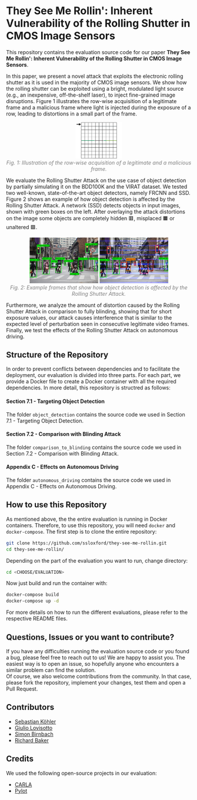 # They See Me Rollin': Inherent Vulnerability of the Rolling Shutter in CMOS Image Sensors

This repository contains the evaluation source code for our paper **They See Me Rollin': Inherent Vulnerability of the Rolling Shutter in CMOS Image Sensors**.

In this paper, we present a novel attack that exploits the electronic rolling shutter as it is used in the majority of CMOS image sensors.
We show how the rolling shutter can be exploited using a bright, modulated light source (e.g., an inexpensive, off-the-shelf laser), to inject fine-grained image disruptions.
Figure 1 illustrates the row-wise acquisition of a legitimate frame and a malicious frame where light is injected during the exposure of a row, leading to distortions in a small part of the frame.

<p align="center"><img src="https://github.com/ssloxford/they-see-me-rollin/blob/main/doc/rolling_shutter_example.gif" width="25%"><br><em style="color: grey">Fig. 1: Illustration of the row-wise acquisition of a legitimate and a malicious frame.</em></p>

We evaluate the Rolling Shutter Attack on the use case of object detection by partially simulating it on the BDD100K and the VIRAT dataset.
We tested two well-known, state-of-the-art object detectors, namely FRCNN and SSD.
Figure 2 shows an example of how object detection is affected by the Rolling Shutter Attack. 
A network (SSD) detects objects in input images, shown with green boxes on the left. 
After overlaying the attack distortions on the image some objects are completely hidden 🟥, misplaced 🟧 or unaltered 🟩.

<p align="center"><img src="https://github.com/ssloxford/they-see-me-rollin/blob/main/doc/object_detection_vis.jpg" width="75%"><br><em style="color: grey">Fig. 2: Example frames that show how object detection is affected by the Rolling Shutter Attack.</em></p>

Furthermore, we analyze the amount of distortion caused by the Rolling Shutter Attack in comparison to fully blinding, showing that for short exposure values, our attack causes interference that is similar to the expected level of perturbation seen in consecutive legitimate video frames. 
Finally, we test the effects of the Rolling Shutter Attack on autonomous driving.

## Structure of the Repository 

In order to prevent conflicts between dependencies and to facilitate the deployment, our evaluation is divided into three parts.
For each part, we provide a Docker file to create a Docker container with all the required dependencies.
In more detail, this repository is structred as follows:

#### Section 7.1 - Targeting Object Detection

The folder `object_detection` contains the source code we used in Section 7.1 - Targeting Object Detection.

#### Section 7.2 - Comparison with Blinding Attack

The folder `comparison_to_blinding` contains the source code we used in Section 7.2 - Comparison with Blinding Attack.

#### Appendix C - Effects on Autonomous Driving 

The folder `autonomous_driving` contains the source code we used in Appendix C - Effects on Autonomous Driving.

## How to use this Repository 

As mentioned above, the the entire evaluation is running in Docker containers.
Therefore, to use this repository, you will need `docker` and `docker-compose`.
The first step is to clone the entire repository:
```sh
git clone https://github.com/ssloxford/they-see-me-rollin.git
cd they-see-me-rollin/
```
Depending on the part of the evaluation you want to run, change directory:
```sh
cd <CHOOSE/EVALUATION>
```
Now just build and run the container with:
```sh
docker-compose build
docker-compose up -d
```
For more details on how to run the different evaluations, please refer to the respective README files.

## Questions, Issues or you want to contribute?

If you have any difficulties running the evaluation source code or you found a bug, please feel free to reach out to us!
We are happy to assist you.
The easiest way is to open an issue, so hopefully anyone who encounters a similar problem can find the solution.
<br>
Of course, we also welcome contributions from the community.
In that case, please fork the repository, implement your changes, test them and open a Pull Request.

## Contributors
 * [Sebastian Köhler](https://cs.ox.ac.uk/people/sebastian.kohler)
 * [Giulio Lovisotto](https://cs.ox.ac.uk/people/giulio.lovisotto)
 * [Simon Birnbach](https://cs.ox.ac.uk/people/simon.birnbach)
 * [Richard Baker](https://cs.ox.ac.uk/people/richard.baker)

## Credits

We used the following open-source projects in our evaluation:

 * [CARLA](https://github.com/carla-simulator/carla)
 * [Pylot](https://github.com/erdos-project/pylot)

